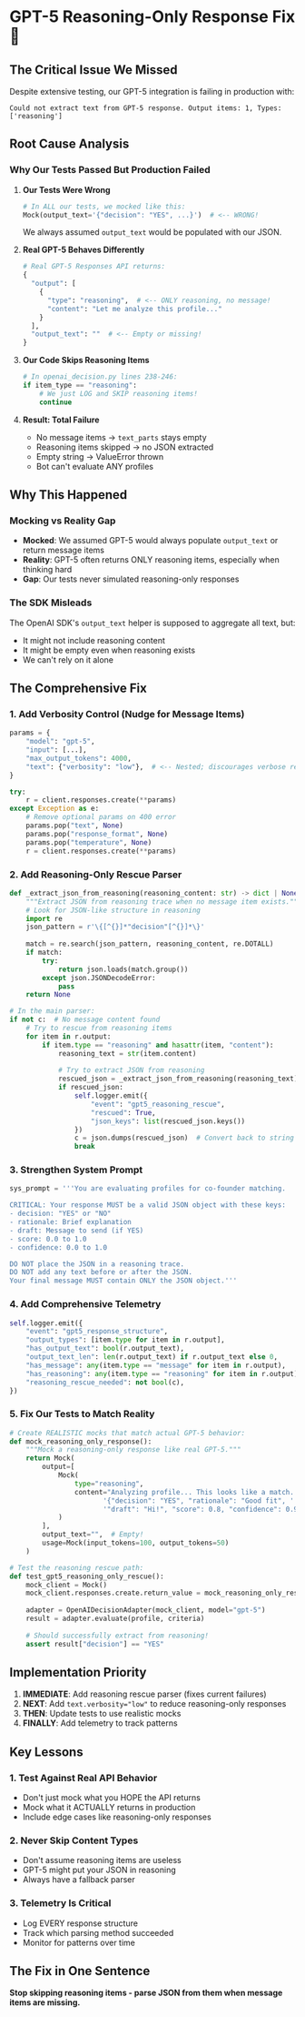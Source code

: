 # GPT-5 Reasoning-Only Response Fix 🚨

## The Critical Issue We Missed

Despite extensive testing, our GPT-5 integration is failing in production with:
```
Could not extract text from GPT-5 response. Output items: 1, Types: ['reasoning']
```

## Root Cause Analysis

### Why Our Tests Passed But Production Failed

1. **Our Tests Were Wrong**
   ```python
   # In ALL our tests, we mocked like this:
   Mock(output_text='{"decision": "YES", ...}')  # <-- WRONG!
   ```
   We always assumed `output_text` would be populated with our JSON.

2. **Real GPT-5 Behaves Differently**
   ```python
   # Real GPT-5 Responses API returns:
   {
     "output": [
       {
         "type": "reasoning",  # <-- ONLY reasoning, no message!
         "content": "Let me analyze this profile..."
       }
     ],
     "output_text": ""  # <-- Empty or missing!
   }
   ```

3. **Our Code Skips Reasoning Items**
   ```python
   # In openai_decision.py lines 238-246:
   if item_type == "reasoning":
       # We just LOG and SKIP reasoning items!
       continue
   ```
   
4. **Result: Total Failure**
   - No message items → `text_parts` stays empty
   - Reasoning items skipped → no JSON extracted
   - Empty string → ValueError thrown
   - Bot can't evaluate ANY profiles

## Why This Happened

### Mocking vs Reality Gap
- **Mocked**: We assumed GPT-5 would always populate `output_text` or return message items
- **Reality**: GPT-5 often returns ONLY reasoning items, especially when thinking hard
- **Gap**: Our tests never simulated reasoning-only responses

### The SDK Misleads
The OpenAI SDK's `output_text` helper is supposed to aggregate all text, but:
- It might not include reasoning content
- It might be empty even when reasoning exists
- We can't rely on it alone

## The Comprehensive Fix

### 1. Add Verbosity Control (Nudge for Message Items)
```python
params = {
    "model": "gpt-5",
    "input": [...],
    "max_output_tokens": 4000,
    "text": {"verbosity": "low"},  # <-- Nested; discourages verbose reasoning-only responses
}

try:
    r = client.responses.create(**params)
except Exception as e:
    # Remove optional params on 400 error
    params.pop("text", None)
    params.pop("response_format", None)
    params.pop("temperature", None)
    r = client.responses.create(**params)
```

### 2. Add Reasoning-Only Rescue Parser
```python
def _extract_json_from_reasoning(reasoning_content: str) -> dict | None:
    """Extract JSON from reasoning trace when no message item exists."""
    # Look for JSON-like structure in reasoning
    import re
    json_pattern = r'\{[^{}]*"decision"[^{}]*\}'
    
    match = re.search(json_pattern, reasoning_content, re.DOTALL)
    if match:
        try:
            return json.loads(match.group())
        except json.JSONDecodeError:
            pass
    return None

# In the main parser:
if not c:  # No message content found
    # Try to rescue from reasoning items
    for item in r.output:
        if item.type == "reasoning" and hasattr(item, "content"):
            reasoning_text = str(item.content)
            
            # Try to extract JSON from reasoning
            rescued_json = _extract_json_from_reasoning(reasoning_text)
            if rescued_json:
                self.logger.emit({
                    "event": "gpt5_reasoning_rescue",
                    "rescued": True,
                    "json_keys": list(rescued_json.keys())
                })
                c = json.dumps(rescued_json)  # Convert back to string for parsing
                break
```

### 3. Strengthen System Prompt
```python
sys_prompt = '''You are evaluating profiles for co-founder matching.

CRITICAL: Your response MUST be a valid JSON object with these keys:
- decision: "YES" or "NO"  
- rationale: Brief explanation
- draft: Message to send (if YES)
- score: 0.0 to 1.0
- confidence: 0.0 to 1.0

DO NOT place the JSON in a reasoning trace.
DO NOT add any text before or after the JSON.
Your final message MUST contain ONLY the JSON object.'''
```

### 4. Add Comprehensive Telemetry
```python
self.logger.emit({
    "event": "gpt5_response_structure",
    "output_types": [item.type for item in r.output],
    "has_output_text": bool(r.output_text),
    "output_text_len": len(r.output_text) if r.output_text else 0,
    "has_message": any(item.type == "message" for item in r.output),
    "has_reasoning": any(item.type == "reasoning" for item in r.output),
    "reasoning_rescue_needed": not bool(c),
})
```

### 5. Fix Our Tests to Match Reality
```python
# Create REALISTIC mocks that match actual GPT-5 behavior:
def mock_reasoning_only_response():
    """Mock a reasoning-only response like real GPT-5."""
    return Mock(
        output=[
            Mock(
                type="reasoning",
                content="Analyzing profile... This looks like a match. "
                       '{"decision": "YES", "rationale": "Good fit", '
                       '"draft": "Hi!", "score": 0.8, "confidence": 0.9}'
            )
        ],
        output_text="",  # Empty!
        usage=Mock(input_tokens=100, output_tokens=50)
    )

# Test the reasoning rescue path:
def test_gpt5_reasoning_only_rescue():
    mock_client = Mock()
    mock_client.responses.create.return_value = mock_reasoning_only_response()
    
    adapter = OpenAIDecisionAdapter(mock_client, model="gpt-5")
    result = adapter.evaluate(profile, criteria)
    
    # Should successfully extract from reasoning!
    assert result["decision"] == "YES"
```

## Implementation Priority

1. **IMMEDIATE**: Add reasoning rescue parser (fixes current failures)
2. **NEXT**: Add `text.verbosity="low"` to reduce reasoning-only responses  
3. **THEN**: Update tests to use realistic mocks
4. **FINALLY**: Add telemetry to track patterns

## Key Lessons

### 1. Test Against Real API Behavior
- Don't just mock what you HOPE the API returns
- Mock what it ACTUALLY returns in production
- Include edge cases like reasoning-only responses

### 2. Never Skip Content Types
- Don't assume reasoning items are useless
- GPT-5 might put your JSON in reasoning
- Always have a fallback parser

### 3. Telemetry Is Critical
- Log EVERY response structure
- Track which parsing method succeeded
- Monitor for patterns over time

## The Fix in One Sentence

**Stop skipping reasoning items - parse JSON from them when message items are missing.**
